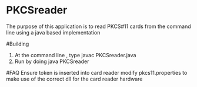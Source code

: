# PKCSreader

The purpose of this application is to read PKCS#11 cards from the command line using a java based implementation


#Building
1. At the command line , type javac PKCSreader.java
2. Run by doing java PKCSreader

#FAQ
Ensure token is inserted into card reader
modify pkcs11.properties to make use of the correct dll for the card reader hardware
